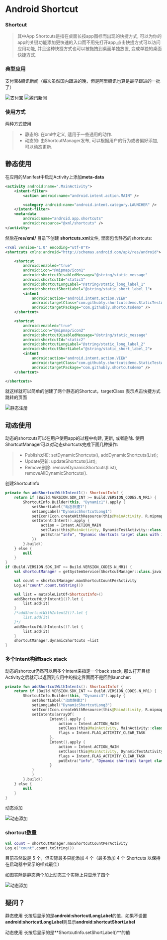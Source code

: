 # Android Shortcut

### Shortcut
> 其中App Shortcuts是指在桌面长按app图标而出现的快捷方式, 可以为你的app的关键功能添加更快速的入口而不用先打开app,点击快捷方式可以访问应用功能, 并且这种快捷方式也可以被拖拽到桌面单独放置, 变成单独的桌面快捷方式.

### 典型应用

支付宝&腾讯新闻（每次虽然国内跟进的晚，但是阿里腾讯也算是最早跟进的一批了）

![支付宝](screenshots/image3.jpg)
![腾讯新闻](screenshots/image4.jpg)

### 使用方式

两种方式使用
>* 静态的: 在xml中定义, 适用于一些通用的动作.
>* 动态的: 由ShortcutManager发布, 可以根据用户的行为或者偏好添加, 可以动态更新.

## 静态使用

在应用的Manifest中启动Activity上添加**meta-data**
```xml
<activity android:name=".MainActivity">
    <intent-filter>
        <action android:name="android.intent.action.MAIN" />

        <category android:name="android.intent.category.LAUNCHER" />
    </intent-filter>
    <meta-data
        android:name="android.app.shortcuts"
        android:resource="@xml/shortcuts" />
</activity>
```

然后在**res/xml/** 目录下创建 **shortcuts.xml**文件, 里面包含静态的shortcuts:
```xml
<?xml version="1.0" encoding="utf-8"?>
<shortcuts xmlns:android="http://schemas.android.com/apk/res/android">

    <shortcut
        android:enabled="true"
        android:icon="@mipmap/icon1"
        android:shortcutDisabledMessage="@string/static_message"
        android:shortcutId="static1"
        android:shortcutLongLabel="@string/static_long_label_1"
        android:shortcutShortLabel="@string/static_short_label_1">
        <intent
            android:action="android.intent.action.VIEW"
            android:targetClass="com.githubly.shortcutsdemo.StaticTestActivity"
            android:targetPackage="com.githubly.shortcutsdemo" />
    </shortcut>

    <shortcut
        android:enabled="true"
        android:icon="@mipmap/icon2"
        android:shortcutDisabledMessage="@string/static_message"
        android:shortcutId="static2"
        android:shortcutLongLabel="@string/static_long_label_2"
        android:shortcutShortLabel="@string/static_short_label_2">
        <intent
            android:action="android.intent.action.VIEW"
            android:targetClass="com.githubly.shortcutsdemo.StaticTestActivity"
            android:targetPackage="com.githubly.shortcutsdemo" />
    </shortcut>

</shortcuts>
```
就这样就可以简单的创建了两个静态的Shortcut，targetClass 表示点击快捷方式跳转的页面

![静态注册](screenshots/image1.jpg)

## 动态使用

动态的shortcuts可以在用户使用app的过程中构建, 更新, 或者删除.
使用ShortcutManager可以对动态shortcuts完成下面几种操作:

>* Publish发布: setDynamicShortcuts(), addDynamicShortcuts(List);
>* Update更新: updateShortcuts(List);
>* Remove删除: removeDynamicShortcuts(List), removeAllDynamicShortcuts().

创建ShortcutInfo

```kotlin
private fun addShortcutWithIntent1(): ShortcutInfo? {
    return if (Build.VERSION.SDK_INT >= Build.VERSION_CODES.N_MR1) {
        ShortcutInfo.Builder(this, "Dynamic1").apply {
            setShortLabel("动态快捷1")
            setLongLabel("DynamicShortcutLong1")
            setIcon(Icon.createWithResource(this@MainActivity, R.mipmap.icon3))
            setIntent(Intent().apply {
                action = Intent.ACTION_MAIN
                setClass(this@MainActivity, DynamicTestActivity::class.java)
                putExtra("info", "Dynamic shortcuts target class with intent1")
            })
        }.build()
    } else {
        null
    }
}
if (Build.VERSION.SDK_INT >= Build.VERSION_CODES.N_MR1) {
    val shortcutManager = getSystemService(ShortcutManager::class.java)

    val count = shortcutManager.maxShortcutCountPerActivity
    Log.e("count",count.toString())

    val list = mutableListOf<ShortcutInfo>()
    addShortcutWithIntent1()?.let {
        list.add(it)
    }
    /*addShortcutWithIntent2()?.let {
        list.add(it)
    }*/
    addShortcutWithIntents()?.let {
        list.add(it)
    }
    shortcutManager.dynamicShortcuts =list
}
```

### 多个Intent构建back stack

动态的shortcut仍然可以用多个Intent来指定一个back stack, 那么打开目标Activity之后就可以返回到应用中的指定界面而不是回到launcher:

```kotlin
private fun addShortcutWithIntents(): ShortcutInfo? {
    return if (Build.VERSION.SDK_INT >= Build.VERSION_CODES.N_MR1) {
        ShortcutInfo.Builder(this, "Dynamic3").apply {
            setShortLabel("动态快捷3")
            setLongLabel("DynamicShortcutLong3")
            setIcon(Icon.createWithResource(this@MainActivity, R.mipmap.icon5))
            setIntents(arrayOf(
                    Intent().apply {
                        action = Intent.ACTION_MAIN
                        setClass(this@MainActivity, MainActivity::class.java)
                        flags = Intent.FLAG_ACTIVITY_CLEAR_TASK
                    },
                    Intent().apply {
                        action = Intent.ACTION_MAIN
                        setClass(this@MainActivity, DynamicTestActivity::class.java)
                        flags = Intent.FLAG_ACTIVITY_CLEAR_TASK
                        putExtra("info", "Dynamic shortcuts target class with intents")
                    }
            )
            )
        }.build()
    } else {
        null
    }
}
```

动态添加

![动态添加](screenshots/image2.jpg)

### shortcut数量

```kotlin
val count = shortcutManager.maxShortcutCountPerActivity
Log.e("count",count.toString())
```

目前虽然说是 5 个，但实际最多只能添加 4 个（最多添加 4 个 Shortcuts 以保持在启动器中显示的样式最佳）

如图实际是静态两个加上动态三个实际上只显示了四个

![动态添加](screenshots/image5.jpg)

## 疑问？

静态使用 长按后显示的是**android:shortcutLongLabel**的值，如果不设置**android:shortcutLongLabel**则显示**android:shortcutShortLabel**

动态使用 长按后显示的是**ShortcutInfo.setShortLabel()**的值

